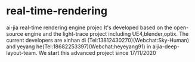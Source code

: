 # real-time-rendering
ai-jia real-time rendering engine projec
It's developed based on the open-source engine and the light-trace project including UE4,blender,optix. 
The current developers are xinhan di (Tel:13812430270)(Webchat:Sky-Human) and yeyang he(Tel:18682253397)(Webchat:heyeyang91) in aijia-deep-layout-team. We start this advanced project since 17/11/2020
